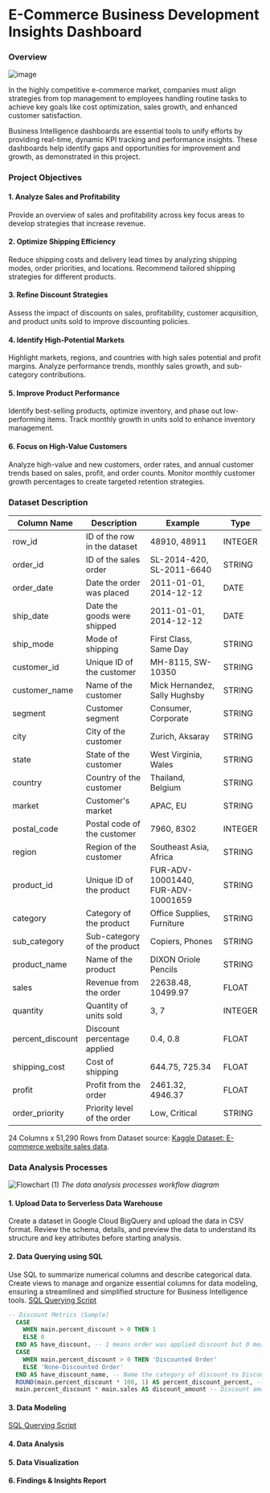 # E-Commerce Business Development Insights Dashboard
### Overview
![image](https://github.com/user-attachments/assets/f2ff912a-ce8c-4abb-b6d9-430ed2f14cf8)

In the highly competitive e-commerce market, companies must align strategies from top management to employees handling routine tasks to achieve key goals like cost optimization, sales growth, and enhanced customer satisfaction.

Business Intelligence dashboards are essential tools to unify efforts by providing real-time, dynamic KPI tracking and performance insights. These dashboards help identify gaps and opportunities for improvement and growth, as demonstrated in this project.

### Project Objectives
	
#### 1. Analyze Sales and Profitability
Provide an overview of sales and profitability across key focus areas to develop strategies that increase revenue.

#### 2. Optimize Shipping Efficiency
Reduce shipping costs and delivery lead times by analyzing shipping modes, order priorities, and locations. Recommend tailored shipping strategies for different products.

#### 3. Refine Discount Strategies
Assess the impact of discounts on sales, profitability, customer acquisition, and product units sold to improve discounting policies.

#### 4. Identify High-Potential Markets
Highlight markets, regions, and countries with high sales potential and profit margins. Analyze performance trends, monthly sales growth, and sub-category contributions.

#### 5. Improve Product Performance
Identify best-selling products, optimize inventory, and phase out low-performing items. Track monthly growth in units sold to enhance inventory management.

#### 6. Focus on High-Value Customers
Analyze high-value and new customers, order rates, and annual customer trends based on sales, profit, and order counts. Monitor monthly customer growth percentages to create targeted retention strategies.


### Dataset Description

| Column Name        | Description                           | Example               | Type     |
|--------------------|---------------------------------------|-----------------------|----------|
| row_id             | ID of the row in the dataset          | 48910, 48911          | INTEGER  |
| order_id           | ID of the sales order                 | SL-2014-420, SL-2011-6640 | STRING   |
| order_date         | Date the order was placed             | 2011-01-01, 2014-12-12 | DATE     |
| ship_date          | Date the goods were shipped           | 2011-01-01, 2014-12-12 | DATE     |
| ship_mode          | Mode of shipping                      | First Class, Same Day | STRING   |
| customer_id        | Unique ID of the customer             | MH-8115, SW-10350     | STRING   |
| customer_name      | Name of the customer                  | Mick Hernandez, Sally Hughsby | STRING   |
| segment            | Customer segment                     | Consumer, Corporate   | STRING   |
| city               | City of the customer                  | Zurich, Aksaray       | STRING   |
| state              | State of the customer                 | West Virginia, Wales  | STRING   |
| country            | Country of the customer               | Thailand, Belgium     | STRING   |
| market             | Customer's market                    | APAC, EU              | STRING   |
| postal_code        | Postal code of the customer           | 7960, 8302           | INTEGER  |
| region             | Region of the customer                | Southeast Asia, Africa | STRING   |
| product_id         | Unique ID of the product              | FUR-ADV-10001440, FUR-ADV-10001659 | STRING   |
| category           | Category of the product               | Office Supplies, Furniture | STRING   |
| sub_category       | Sub-category of the product           | Copiers, Phones       | STRING   |
| product_name       | Name of the product                   | DIXON Oriole Pencils  | STRING   |
| sales              | Revenue from the order                | 22638.48, 10499.97   | FLOAT    |
| quantity           | Quantity of units sold                | 3, 7                 | INTEGER  |
| percent_discount   | Discount percentage applied           | 0.4, 0.8             | FLOAT    |
| shipping_cost      | Cost of shipping                      | 644.75, 725.34       | FLOAT    |
| profit             | Profit from the order                 | 2461.32, 4946.37     | FLOAT    |
| order_priority     | Priority level of the order           | Low, Critical         | STRING   |

24 Columns x 51,290 Rows from
Dataset source: [Kaggle Dataset: E-commerce website sales data](https://www.kaggle.com/datasets/sivm205/e-commerce-website-sales-data).


### Data Analysis Processes


![Flowchart (1)](https://github.com/user-attachments/assets/2d6771cb-897a-43ba-8186-30291cb2580f)
*The data analysis processes workflow diagram*



#### 1. Upload Data to Serverless Data Warehouse
Create a dataset in Google Cloud BigQuery and upload the data in CSV format. Review the schema, details, and preview the data to understand its structure and key attributes before starting analysis.

#### 2. Data Querying using SQL
Use SQL to summarize numerical columns and describe categorical data. Create views to manage and organize essential columns for data modeling, ensuring a streamlined and simplified structure for Business Intelligence tools.
[SQL Querying Script](https://github.com/petchanawat/E_Com-Business-Development-Insights-Dashboard/blob/main/SQL%20Querying%20Script.sql)

```sql
-- Discount Metrics (Sample)
  CASE
    WHEN main.percent_discount > 0 THEN 1
    ELSE 0
  END AS have_discount, -- 1 means order was applied discount but 0 means no discount applied
  CASE
    WHEN main.percent_discount > 0 THEN 'Discounted Order'
    ELSE 'None-Discounted Order'
  END AS have_discount_name, -- Name the category of discount to Discounted Order, None-Discounted Order
  ROUND(main.percent_discount * 100, 1) AS percent_discount_percent, -- Turn discountlike 0.2 (20%) to 20 that will use like category column 
  main.percent_discount * main.sales AS discount_amount -- Discount amount that subsidize the price that customers have to pay
```

#### 3. Data Modeling

[SQL Querying Script](https://github.com/petchanawat/E_Com-Business-Development-Insights-Dashboard/blob/main/SQL%20Querying%20Script.sql)


#### 4. Data Analysis


#### 5. Data Visualization


#### 6. Findings & Insights Report

